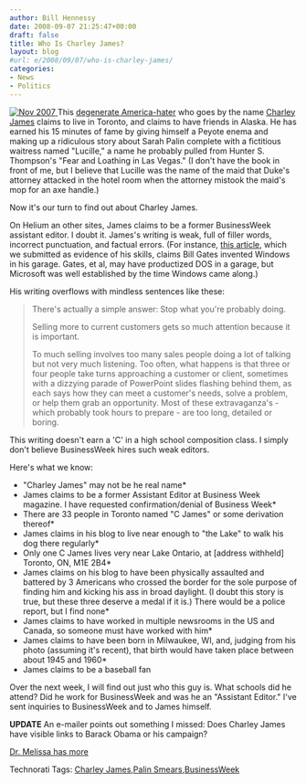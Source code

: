 ```yaml
---
author: Bill Hennessy
date: 2008-09-07 21:25:47+00:00
draft: false
title: Who Is Charley James?
layout: blog
#url: e/2008/09/07/who-is-charley-james/
categories:
- News
- Politics
---
```


 

 

[![Nov 2007](https://hennessysview.com/wp-content/uploads/2008/09/nov-2007-thumb.jpg)
](https://hennessysview.com/wp-content/uploads/2008/09/nov-2007.jpg) This [degenerate America-hater](https://www.eons.com/groups/topic/1087161-Yet-MORE-desperate-slander-from-Obama-s-campaign) who goes by the name [Charley James](https://michellemalkin.com/2008/09/06/latest-smear-palin-called-obama-a-sambo/) claims to live in Toronto, and claims to have friends in Alaska. He has earned his 15 minutes of fame by giving himself a Peyote enema and making up a ridiculous story about Sarah Palin complete with a fictitious waitress named "Lucille," a name he probably pulled from Hunter S. Thompson's "Fear and Loathing in Las Vegas." (I don't have the book in front of me, but I believe that Lucille was the name of the maid that Duke's attorney attacked in the hotel room when the attorney mistook the maid's mop for an axe handle.)

 

Now it's our turn to find out about Charley James.

 

On Helium an other sites, James claims to be a former BusinessWeek assistant editor. I doubt it. James's writing is weak, full of filler words, incorrect punctuation, and factual errors. (For instance, [this article](https://www.helium.com/items/985119-what-qualities-define-a-leader), which we submitted as evidence of his skills, claims Bill Gates invented Windows in his garage. Gates, et al, may have productized DOS in a garage, but Microsoft was well established by the time Windows came along.)

 

His writing overflows with mindless sentences like these:

 

>   
> 
> There's actually a simple answer: Stop what you're probably doing.
> 
>    
> 
> Selling more to current customers gets so much attention because it is important.
> 
>    
> 
> To much selling involves too many sales people doing a lot of talking but not very much listening. Too often, what happens is that three or four people take turns approaching a customer or client, sometimes with a dizzying parade of PowerPoint slides flashing behind them, as each says how they can meet a customer's needs, solve a problem, or help them grab an opportunity. Most of these extravaganza's - which probably took hours to prepare - are too long, detailed or boring.
> 
> 

 

This writing doesn't earn a 'C' in a high school composition class. I simply don't believe BusinessWeek hires such weak editors.

 

Here's what we know:

 

* "Charley James" may not be he real name*
* James claims to be a former Assistant Editor at Business Week magazine. I have requested confirmation/denial of Business Week*
* There are 33 people in Toronto named "C James" or some derivation thereof*
* James claims in his blog to live near enough to "the Lake" to walk his dog there regularly*
* Only one C James lives very near Lake Ontario, at [address withheld] Toronto, ON, M1E 2B4*
* James claims on his blog to have been physically assaulted and battered by 3 Americans who crossed the border for the sole purpose of finding him and kicking his ass in broad daylight. (I doubt this story is true, but these three deserve a medal if it is.) There would be a police report, but I find none*
* James claims to have worked in multiple newsrooms in the US and Canada, so someone must have worked with him*
* James claims to have been born in Milwaukee, WI, and, judging from his photo (assuming it's recent), that birth would have taken place between about 1945 and 1960*
* James claims to be a baseball fan   

Over the next week, I will find out just who this guy is. What schools did he attend? Did he work for BusinessWeek and was he an "Assistant Editor." I've sent inquiries to BusinessWeek and to James himself.

 

**UPDATE** An e-mailer points out something I missed: Does Charley James have visible links to Barack Obama or his campaign?

 

[Dr. Melissa has more](https://www.melissaclouthier.com/2008/09/07/sarah-palin-the-racist/)

 

Technorati Tags: [Charley James](https://technorati.com/tags/Charley%20James),[Palin Smears](https://technorati.com/tags/Palin%20Smears),[BusinessWeek](https://technorati.com/tags/BusinessWeek)
